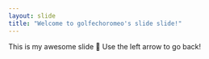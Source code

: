 ```yaml
---
layout: slide
title: "Welcome to golfechoromeo's slide slide!"
---
```

This is my awesome slide :tada:
Use the left arrow to go back!
